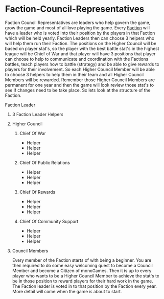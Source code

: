 <h1>Faction-Council-Representatives</h1> 

<p>Faction Council Representatives are leaders who help govern the game, grow the game and most of all love playing the game. Every <a href="https://github.com/369gtech/Factions">Faction</a> will have a leader who is voted into their position by the players in that Faction which will be held yearly. Faction Leaders then can choose 3 helpers who will help them run their Faction. The positions on the Higher Council will be based on player stat's, so the player with the best battle stat's in the highest league will be Chief of War and that player will have 3 positions that player can choose to help to communicate and coordination with the Factions battles, teach players how to battle (strategy) and be able to give rewards to players for their involvement. So each Higher Council Member will be able to choose 3 helpers to help them in their team and all Higher Council Members will be rewarded. Remember those Higher Council Members are permanent for one year and then the game will look review those stat's to see if changes need to be take place. So lets look at the structure of the Faction.
</p>
Faction Leader
<ol><p>
  <li>3 Faction Leader Helpers</li>
  <p></p>
  <li>Higher Council</li>
  <ol><p>
  <li>Chief Of War</li>
    <ul><p>
    <li>Helper</li>
    <li>Helper</li>
    <li>Helper</li>  
    </ul></p>
  <li>Chief Of Public Relations</li>
    <ul><p>
    <li>Helper</li>
    <li>Helper</li>
    <li>Helper</li>  
    </ul></p>
  <li>Chief Of Rewards</li>
    <ul><p>
    <li>Helper</li>
    <li>Helper</li>
    <li>Helper</li>  
    </ul></p>
    </ul>
    <li>Chief Of Community Support</li>
    <ul><p>
    <li>Helper</li>
    <li>Helper</li>
    <li>Helper</li>  
    </ul></p>
    </ul>
</p></ol>
<li>Council Members</li>
<p></p>
Every member of the Faction starts of with being a beginner. You are then required to do some easy welcoming quest to become a Council Member and become a Citizen of monoGames. Then it is up to every player who wants to be a Higher Council Member to achieve the stat's to be in those position to reward players for their hard work in the game. The Faction leader is voted in to that position by the Faction every year. More detail will come when the game is about to start.
